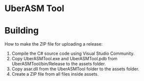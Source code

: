 UberASM Tool
============

# Building
How to make the ZIP file for uploading a release:

1. Compile the C# source code using Visual Studio Community.
2. Copy UberASMTool.exe and UberASMTool.pdb from UberASMTool/bin/Release to the
assets folder.
3. Copy asar.dll from the UberASMTool folder to the assets folder.
4. Create a ZIP file from all files inside assets.
